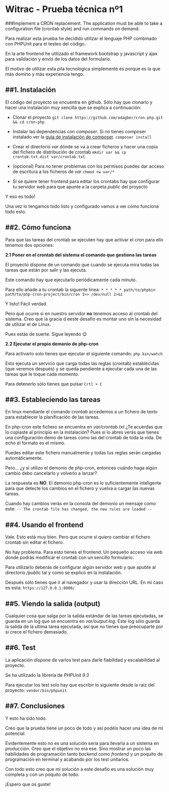 # Witrac - Prueba técnica nº1
###Implement a CRON replacement. The application must be able to take a configuration file (crontab style) and run commands on demand.

Para realizar esta prueba he decidido utilizar el lenguaje PHP combinado con PHPUnit para el testeo del código.

En la arte frontend he utilizado el framework bootstrap y javascript y ajax para validación y envío de los datos del formulario.

El motivo de utilizar esta pila tecnológica simplemente es porque es la que más domino y más experiencia tengo.

##1. Instalación
----------------
El código del proyecto se encuentra en github. Sólo hay que clonarlo y hacer una instalación muy sencilla que se explica a continuación:

- Clonar el proyecto
`git clone https://github.com/adagber/cron-php.git && cd cron-php`


- Instalar las dependencias con *composer*. Si no tienes composer instalado ver la [guía de instalación de composer](https://getcomposer.org/doc/00-intro.md#installation-linux-unix-macos).
`composer install`

- Crear el directorio *var* dónde se va a crear ficheros y hacer una copia del fichero de distribución de crontab
`mkdir var && cp crontab.txt.dist var/crontab.txt`

- (opcional) Para no tener problemas con los permisos puedes dar acceso de escritura a los ficheros de *var*
`chmod +w var/*`

- Si se quiere tener frontend para editar los crontabs hay que configurar tu servidor web para que apunte a la carpeta *public* del proyecto

Y eso es todo!

Una vez lo tengamos todo listo y configurado vamos a ver cómo funciona todo esto.

##2. Cómo funciona
-------------------

Para que las tareas del crontab se ejecuten hay que activar el cron para ello tenemos dos opciones:

**2.1 Poner en el crontab del sistema el comando que gestiona las tareas**

El proyecto dispone de un comando que cuando se ejecuta mira todas las tareas que están por salir y las ejecuta.

Este comando hay que ejecutarlo periódicamente cada minuto.

Para ello añade a tu crontab la siguente linea:
`* * * * * path/to/phpbin path/to/php-cron-project/bin/cron 1>> /dev/null 2>&1`

Y listo! Fácil verdad.

Pero qué ocurre si en nuestro servidor **no** tenemos acceso al crontab del sistema. Creo que la gracia d eeste desafío es montar uno sin la necesidad de utilizar el de Linux.

Pues estás de suerte. Sigue leyendo 😉

**2.2 Ejecutar el propio demonio de php-cron**

Para activarlo solo tienes que ejecutar el siguiente comando:
`php bin/watch`

Esto ejecuta un servicio que carga todas las reglas (crontab) establecidas (que veremos después) y se queda pendiente a ejecutar cada una de las tareas que le toque cada momento.

Para detenerlo sólo tienes que pulsar `Crtl + C`

##3. Estableciendo las tareas
-----------------------------

En linux mendiante el comando *crontab* accedemos a un fichero de texto para establecer la planificación de las tareas.

En php-cron este fichero se encuentra en *var/crontab.txt* ¿Te acuerdas que lo copiaste al principio en la instalación? Pues si lo abres verás que tienes una configuración demo de tareas como las del crontab de toda la vida. De echo el formato es el mismo.

Puedes editar este fichero manualmente y todas tus reglas serán cargadas automáticamente.

Pero... ¿y si utilizo el demonio de php-cron, entonces cuándo haga algún cambio debo cancelarlo y volverlo a lanzar?

La respuesta es **NO**. El demonio php-cron es lo suficientemente inteligente para que detecte los cambios en el fichero y vuelva a cargar las nuevas tareas.

Cuando hay cambios verás en la consola del demonio un mensaje como este:
`-- The crontab file has changed, the new rules are loaded --`

##4. Usando el frontend
-----------------------

Vale. Esto está muy bien. Pero que ocurre si quiero cambiar el fichero crontab sin editar el fichero.

No hay problema. Para esto tienes el frontend. Un pequeño acceso vía web donde podrás modificar el crontab con un sencillo formulario.

Para utilizarlo deberás de configurar algún servidor web y que apubte al directorio */public* tal y como se explicó en la instalación.

Después sólo tienes que ir al navegador y usar la dirección URL. En mi caso es esta:
`https://127.0.0.1:8000/`

##5. Viendo la salida (output)
------------------------------

Cualquier cosa que salga por la salida estándar de las tareas ejecutadas, se guarda en un log que se encuentra en *var/output.log*. Este log sólo guarda la salida de la ultima tarea ejecutada, así que no tienes que preocuparte por si crece el fichero demasiado.

##6. Test
---------

La aplicación dispone de varios test para darle fiabilidad y escalabilidad al proyecto.

Se ha utilizado la librería de *PHPUnit 9.3*

Para ejecutar los test solo hay que escribir lo siguiente desde la raíz del proyecto:
`vendor/bin/phpunit`

##7. Conclusiones
-----------------

Y esto ha sido todo.

Creo que la prueba tiene un poco de todo y así podéis hacer una idea de mi potencial. 

Evidentemente esto no es una solución seria para llevarla a un sistema en producción. Creo que el objetivo no era ese. Sino mostrar un poco las habilidades de programación tanto *backend*  como *frontend* y un poquito de programación en terminal y acabando por los test unitarios.

Con todo esto creo que mi solución a este desafío es una solución muy completa y con un poquito de todo.

¡Espero que os guste!



